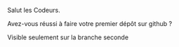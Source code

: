 Salut les Codeurs.

Avez-vous réussi à faire votre premier dépôt sur github ?

Visible seulement sur la branche seconde
